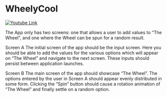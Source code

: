 # WheelyCool

[![Youtube Link](https://img.youtube.com/vi/9dcSMrZNfAc/0.jpg)](https://youtu.be/9dcSMrZNfAc)

The App only has two screens: one that allows a user to add values to “The Wheel”, and one where the Wheel can be spun for a random result.

Screen A
The initial screen of the app should be the input screen. Here you should be able to add the values for the various options which will appear on “The Wheel” and navigate to the next screen.
These inputs should persist between application launches.

Screen B
The main screen of the app should showcase “The Wheel”. The options entered by the user in Screen A should appear evenly distributed in some form. Clicking the “Spin” button should cause
a rotation animation of “The Wheel” and finally settle on a random option.
